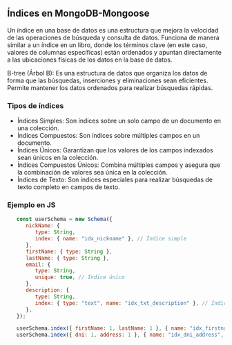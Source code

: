 ## Índices en MongoDB-Mongoose


Un índice en una base de datos es una estructura que mejora la velocidad de las operaciones de búsqueda y consulta de datos. Funciona de manera similar a un índice en un libro, donde los términos clave (en este caso, valores de columnas específicas) están ordenados y apuntan directamente a las ubicaciones físicas de los datos en la base de datos.

B-tree (Árbol B): Es una estructura de datos que organiza los datos de forma que las búsquedas, inserciones y eliminaciones sean eficientes. Permite mantener los datos ordenados para realizar búsquedas rápidas.

### Tipos de índices

- Índices Simples: Son índices sobre un solo campo de un documento en una colección.
- Índices Compuestos: Son índices sobre múltiples campos en un documento.
- Índices Únicos: Garantizan que los valores de los campos indexados sean únicos en la colección.
- Índices Compuestos Únicos: Combina múltiples campos y asegura que la combinación de valores sea única en la colección.
- Índices de Texto: Son índices especiales para realizar búsquedas de texto completo en campos de texto.


### Ejemplo en JS
``` js
   const userSchema = new Schema({
      nickName: {
         type: String,
         index: { name: "idx_nickname" }, // Índice simple
      },
      firstName: { type: String },
      lastName: { type: String },
      email: {
         type: String,
         unique: true, // Índice único
      },
      description: {
         type: String,
         index: { type: "text", name: "idx_txt_description" }, // Índice de tipo texto
      },
   });

   userSchema.index({ firstName: 1, lastName: 1 }, { name: "idx_firstname_lastname" }); // Índice compuesto.
   userSchema.index({ dni: 1, address: 1 }, { name: "idx_dni_address", unique: true }); // Índice compuesto único.
```
